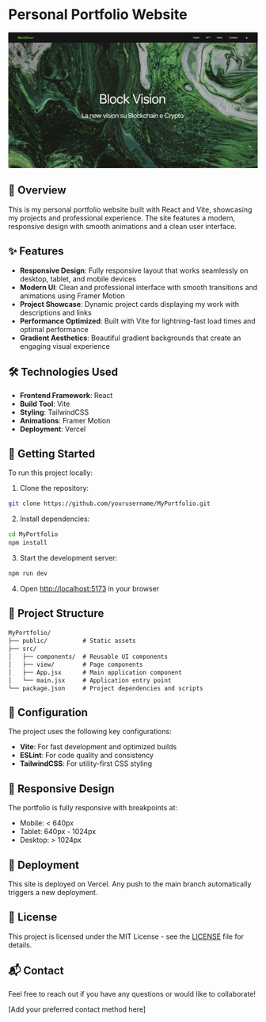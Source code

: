 # Personal Portfolio Website

![Portfolio Preview](/public/BlockVision.png)

## 🚀 Overview

This is my personal portfolio website built with React and Vite, showcasing my projects and professional experience. The site features a modern, responsive design with smooth animations and a clean user interface.

## ✨ Features

- **Responsive Design**: Fully responsive layout that works seamlessly on desktop, tablet, and mobile devices
- **Modern UI**: Clean and professional interface with smooth transitions and animations using Framer Motion
- **Project Showcase**: Dynamic project cards displaying my work with descriptions and links
- **Performance Optimized**: Built with Vite for lightning-fast load times and optimal performance
- **Gradient Aesthetics**: Beautiful gradient backgrounds that create an engaging visual experience

## 🛠️ Technologies Used

- **Frontend Framework**: React
- **Build Tool**: Vite
- **Styling**: TailwindCSS
- **Animations**: Framer Motion
- **Deployment**: Vercel

## 🚦 Getting Started

To run this project locally:

1. Clone the repository:
```bash
git clone https://github.com/yourusername/MyPortfolio.git
```

2. Install dependencies:
```bash
cd MyPortfolio
npm install
```

3. Start the development server:
```bash
npm run dev
```

4. Open [http://localhost:5173](http://localhost:5173) in your browser

## 📁 Project Structure

```
MyPortfolio/
├── public/          # Static assets
├── src/
│   ├── components/  # Reusable UI components
│   ├── view/        # Page components
│   ├── App.jsx      # Main application component
│   └── main.jsx     # Application entry point
└── package.json     # Project dependencies and scripts
```

## 🔧 Configuration

The project uses the following key configurations:

- **Vite**: For fast development and optimized builds
- **ESLint**: For code quality and consistency
- **TailwindCSS**: For utility-first CSS styling

## 📱 Responsive Design

The portfolio is fully responsive with breakpoints at:
- Mobile: < 640px
- Tablet: 640px - 1024px
- Desktop: > 1024px

## 🚀 Deployment

This site is deployed on Vercel. Any push to the main branch automatically triggers a new deployment.

## 📄 License

This project is licensed under the MIT License - see the [LICENSE](LICENSE) file for details.

## 📬 Contact

Feel free to reach out if you have any questions or would like to collaborate!

[Add your preferred contact method here]
